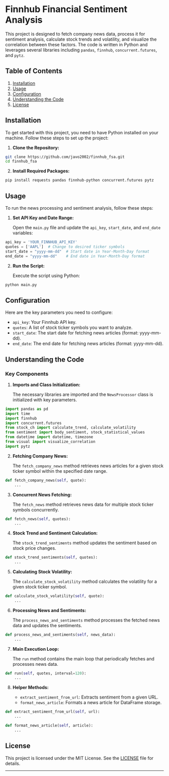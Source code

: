 # Finnhub Financial Sentiment Analysis

This project is designed to fetch company news data, process it for sentiment analysis, calculate stock trends and volatility, and visualize the correlation between these factors. The code is written in Python and leverages several libraries including `pandas`, `finnhub`, `concurrent.futures`, and `pytz`.

## Table of Contents
1. [Installation](#installation)
2. [Usage](#usage)
3. [Configuration](#configuration)
4. [Understanding the Code](#understanding-the-code)
5. [License](#license)

## Installation

To get started with this project, you need to have Python installed on your machine. Follow these steps to set up the project:

1. **Clone the Repository:**

```bash
git clone https://github.com/javo2002/finnhub_fsa.git
cd finnhub_fsa
```

2. **Install Required Packages:**

```bash
pip install requests pandas finnhub-python concurrent.futures pytz
```

## Usage

To run the news processing and sentiment analysis, follow these steps:

1. **Set API Key and Date Range:**

   Open the `main.py` file and update the `api_key`, `start_date`, and `end_date` variables:

```python
api_key = 'YOUR_FINNHUB_API_KEY'
quotes = ['AAPL']  # Change to desired ticker symbols
start_date = "yyyy-mm-dd"  # Start date in Year-Month-Day format
end_date = "yyyy-mm-dd"    # End date in Year-Month-Day format
```

2. **Run the Script:**

   Execute the script using Python:

```bash
python main.py
```

## Configuration

Here are the key parameters you need to configure:

- `api_key`: Your Finnhub API key.
- `quotes`: A list of stock ticker symbols you want to analyze.
- `start_date`: The start date for fetching news articles (format: yyyy-mm-dd).
- `end_date`: The end date for fetching news articles (format: yyyy-mm-dd).

## Understanding the Code

### Key Components

1. **Imports and Class Initialization:**

   The necessary libraries are imported and the `NewsProcessor` class is initialized with key parameters.

```python
import pandas as pd
import time
import finnhub
import concurrent.futures
from stock_ch import calculate_trend, calculate_volatility
from sentiment import body_sentiment, stock_statistical_values
from datetime import datetime, timezone
from visual import visualize_correlation
import pytz
```

2. **Fetching Company News:**

   The `fetch_company_news` method retrieves news articles for a given stock ticker symbol within the specified date range.

```python
def fetch_company_news(self, quote):
    ...
```

3. **Concurrent News Fetching:**

   The `fetch_news` method retrieves news data for multiple stock ticker symbols concurrently.

```python
def fetch_news(self, quotes):
    ...
```

4. **Stock Trend and Sentiment Calculation:**

   The `stock_trend_sentiments` method updates the sentiment based on stock price changes.

```python
def stock_trend_sentiments(self, quotes):
    ...
```

5. **Calculating Stock Volatility:**

   The `calculate_stock_volatility` method calculates the volatility for a given stock ticker symbol.

```python
def calculate_stock_volatility(self, quote):
    ...
```

6. **Processing News and Sentiments:**

   The `process_news_and_sentiments` method processes the fetched news data and updates the sentiments.

```python
def process_news_and_sentiments(self, news_data):
    ...
```

7. **Main Execution Loop:**

   The `run` method contains the main loop that periodically fetches and processes news data.

```python
def run(self, quotes, interval=120):
    ...
```

8. **Helper Methods:**

   - `extract_sentiment_from_url`: Extracts sentiment from a given URL.
   - `format_news_article`: Formats a news article for DataFrame storage.

```python
def extract_sentiment_from_url(self, url):
    ...

def format_news_article(self, article):
    ...
```

## License

This project is licensed under the MIT License. See the [LICENSE](LICENSE.md) file for details.

---
